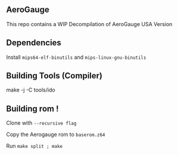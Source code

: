 ## AeroGauge

This repo contains a WIP Decompilation of AeroGauge USA Version

## Dependencies

Install ``mips64-elf-binutils`` and ``mips-linux-gnu-binutils
``
## Building Tools (Compiler)
  make -j -C tools/ido

## Building rom !
Clone with ``--recursive flag``

Copy the Aerogauge rom to ``baserom.z64``

Run ``make split ; make``
